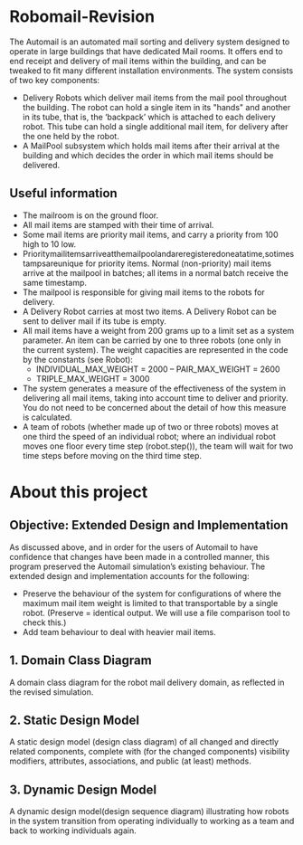 # Robomail-Revision

The Automail is an automated mail sorting and delivery system designed to operate in large buildings that have dedicated Mail rooms. It offers end to end receipt and delivery of mail items within the building, and can be tweaked to fit many different installation environments. The system consists of two key components:
- Delivery Robots which deliver mail items from the mail pool throughout the building. The robot can hold a single item in its "hands" and another in its tube, that is, the ‘backpack’ which is attached to each delivery robot. This tube can hold a single additional mail item, for delivery after the one held by the robot.
- A MailPool subsystem which holds mail items after their arrival at the building and which decides the order in which mail items should be delivered.

## Useful information 
- The mailroom is on the ground floor.
- All mail items are stamped with their time of arrival.
- Some mail items are priority mail items, and carry a priority from 100 high to 10 low.
- Prioritymailitemsarriveatthemailpoolandareregisteredoneatatime,sotimestampsareunique
for priority items. Normal (non-priority) mail items arrive at the mailpool in batches; all items in
a normal batch receive the same timestamp.
- The mailpool is responsible for giving mail items to the robots for delivery.
- A Delivery Robot carries at most two items. A Delivery Robot can be sent to deliver mail if its tube
is empty.
- All mail items have a weight from 200 grams up to a limit set as a system parameter. An item
can be carried by one to three robots (one only in the current system). The weight capacities are represented in the code by the constants (see Robot):
  - INDIVIDUAL_MAX_WEIGHT = 2000 – PAIR_MAX_WEIGHT = 2600
  - TRIPLE_MAX_WEIGHT = 3000
- The system generates a measure of the effectiveness of the system in delivering all mail items, taking into account time to deliver and priority. You do not need to be concerned about the detail of how this measure is calculated.
- A team of robots (whether made up of two or three robots) moves at one third the speed of an individual robot; where an individual robot moves one floor every time step (robot.step()), the team will wait for two time steps before moving on the third time step.


# About this project 
## Objective: Extended Design and Implementation 
As discussed above, and in order for the users of Automail to have confidence that changes have been made in a controlled manner, this program preserved the Automail simulation’s existing behaviour. The extended design and implementation accounts for the following:
- Preserve the behaviour of the system for configurations of where the maximum mail item weight is limited to that transportable by a single robot. (Preserve = identical output. We will use a file comparison tool to check this.)
- Add team behaviour to deal with heavier mail items.

## 1. Domain Class Diagram
A domain class diagram for the robot mail delivery domain, as reflected in the revised simulation. 
## 2. Static Design Model 
A static design model (design class diagram) of all changed and directly related components, complete with (for the changed components) visibility modifiers, attributes, associations, and public (at least) methods. 
## 3. Dynamic Design Model
A dynamic design model(design sequence diagram) illustrating how robots in the system transition from operating individually to working as a team and back to working individuals again. 

